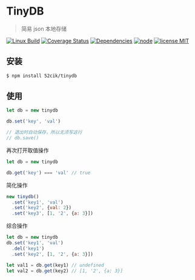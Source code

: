 # TinyDB

> 简易 json 本地存储

[![Linux Build][travis-image]][travis-url]
[![Coverage Status][coveralls-image]][coveralls-url]
[![Dependencies][dependencies-image]][dependencies-url]
[![node][node-image]][node-url]
[![license MIT][license-image]][license-url]

## 安装

``` sh
$ npm install 52cik/tinydb
```

## 使用

``` js
let db = new tinydb

db.set('key', 'val')

// 退出时自动保存，所以无须写这行
// db.save()
```

再次打开取值操作

``` js
let db = new tinydb

db.get('key') === 'val' // true
```


简化操作

``` js
new tinydb()
  .set('key1', 'val')
  .set('key2', {val: 2})
  .set('key3', [1, '2', {a: 3}])
```


综合操作

``` js
let db = new tinydb
db.set('key1', 'val')
  .del('key1')
  .set('key2', [1, '2', {a: 3}])

let val1 = db.get(key1) // undefined
let val2 = db.get(key2) // [1, '2', {a: 3}]
```


[travis-url]: https://travis-ci.org/52cik/tinydb
[travis-image]: https://img.shields.io/travis/52cik/tinydb/master.svg?label=linux

[coveralls-url]: https://coveralls.io/github/52cik/tinydb?branch=master
[coveralls-image]: https://coveralls.io/repos/52cik/tinydb/badge.svg?branch=master&service=github

[license-url]: https://opensource.org/licenses/MIT
[license-image]: https://img.shields.io/badge/license-MIT-blue.svg

[dependencies-url]: https://david-dm.org/52cik/tinydb
[dependencies-image]: https://img.shields.io/david/52cik/tinydb.svg?style=flat

[node-url]: https://nodejs.org
[node-image]: https://img.shields.io/badge/node-%3E%3D%204.0.0-brightgreen.svg
